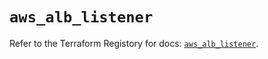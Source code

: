 # `aws_alb_listener`

Refer to the Terraform Registory for docs: [`aws_alb_listener`](https://registry.terraform.io/providers/hashicorp/aws/3.76.1/docs/resources/alb_listener).
